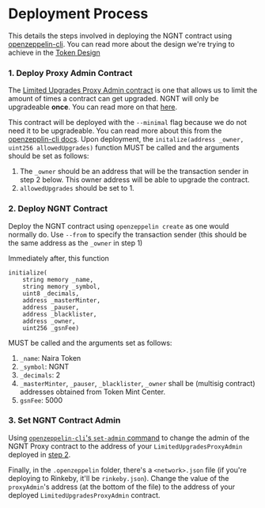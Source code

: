 # Deployment Process

This details the steps involved in deploying the NGNT contract using [openzeppelin-cli](https://github.com/OpenZeppelin/openzeppelin-sdk). 
You can read more about the design we're trying to achieve in the [Token Design](tokendesign.md) 

### 1. Deploy Proxy Admin Contract

The [Limited Upgrades Proxy Admin contract](../contracts/LimitedUpgradesProxyAdmin.sol) is one that allows us to limit the amount of times a contract can get upgraded. 
NGNT will only be upgradeable **once**. You can read more on that [here](../README.md#upgradebility).

This contract will be deployed with the `--minimal` flag because we do not need it to be upgradeable. You can read more about this from the [openzepplin-cli docs](https://docs.openzeppelin.com/sdk/2.5/api/cli#create).
Upon deployment, the `initalize(address _owner, uint256 allowedUpgrades)` function MUST be called and the arguments should be set as follows:

1. The `_owner` should be an address that will be the transaction sender in step 2 below. This owner address will be able to upgrade the contract.
2. `allowedUpgrades` should be set to 1.

### 2. Deploy NGNT Contract

Deploy the NGNT contract using `openzeppelin create` as one would normally do.
Use `--from` to specify the transaction sender (this should be the same address as the `_owner` in step 1)

Immediately after, this function 
```
initialize(
    string memory _name, 
    string memory _symbol, 
    uint8 _decimals, 
    address _masterMinter, 
    address _pauser, 
    address _blacklister, 
    address _owner, 
    uint256 _gsnFee)
```

MUST be called and the arguments set as follows:

1. `_name`: Naira Token
2. `_symbol`: NGNT
3. `_decimals`: 2
4. `_masterMinter`, `_pauser`, `_blacklister`, `_owner` shall be (multisig contract) addresses obtained from Token Mint Center.
5. `gsnFee`: 5000

### 3. Set NGNT Contract Admin
Using [`openzeppelin-cli`'s `set-admin` command](https://docs.openzeppelin.com/sdk/2.5/api/cli#set-admin) to change the admin of
the NGNT Proxy contract to the address of your `LimitedUpgradesProxyAdmin` deployed in [step 2](#2-deploy-proxy-admin-contract).

Finally, in the `.openzeppelin` folder, there's a `<network>.json` file (if you're deploying to Rinkeby, it'll be `rinkeby.json`).
Change the value of the `proxyAdmin`'s address (at the bottom of the file) to the address of your deployed `LimitedUpgradesProxyAdmin` contract.
